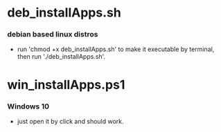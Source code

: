 # deb_installApps.sh

### debian based linux distros

- run 'chmod +x deb_installApps.sh' to make it executable by terminal, then run './deb_installApps.sh'.

# win_installApps.ps1

### Windows 10

- just open it by click and should work.
